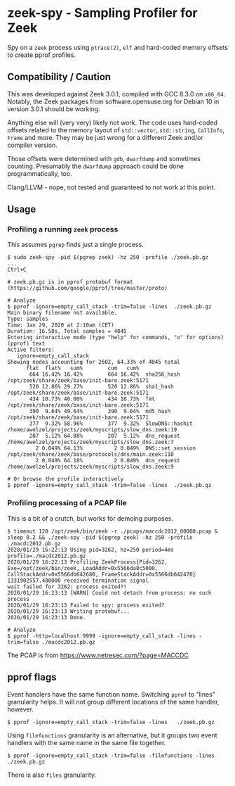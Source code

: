 # zeek-spy - Sampling Profiler for Zeek

Spy on a `zeek` process using `ptrace(2)`, `elf` and hard-coded
memory offsets to create pprof profiles.

## Compatibility / Caution

This was developed against Zeek 3.0.1, compiled with GCC 8.3.0 on `x86_64`.
Notably, the Zeek packages from software.opensuse.org for Debian 10 in
version 3.0.1 should be working.

Anything else will (very very) likely not work. The code uses hard-coded
offsets related to the memory layout of `std::vector`, `std::string`,
`CallInfo`, `Frame` and more. They may be just wrong for a different Zeek
and/or compiler version.

Those offsets were determined with `gdb`, `dwarfdump` and sometimes counting.
Presumably the `dwarfdump` approach could be done programmatically, too.

Clang/LLVM - nope, not tested and guaranteed to not work at this point.


## Usage

### Profiling a running `zeek` process

This assumes `pgrep` finds just a single process.

    $ sudo zeek-spy -pid $(pgrep zeek) -hz 250 -profile ./zeek.pb.gz
    ...
    Ctrl+C
    
    # zeek.pb.gz is in pprof protobuf format (https://github.com/google/pprof/tree/master/proto)

    # Analyze
    $ pprof -ignore=empty_call_stack -trim=false -lines  ./zeek.pb.gz
    Main binary filename not available.
    Type: samples
    Time: Jan 29, 2020 at 2:10am (CET)
    Duration: 16.58s, Total samples = 4045
    Entering interactive mode (type "help" for commands, "o" for options)
    (pprof) text
    Active filters:
       ignore=empty_call_stack
    Showing nodes accounting for 2602, 64.33% of 4045 total
          flat  flat%   sum%        cum   cum%
           664 16.42% 16.42%        664 16.42%  sha256_hash /opt/zeek/share/zeek/base/init-bare.zeek:5171
           520 12.86% 29.27%        520 12.86%  sha1_hash /opt/zeek/share/zeek/base/init-bare.zeek:5171
           434 10.73% 40.00%        434 10.73%  fmt /opt/zeek/share/zeek/base/init-bare.zeek:5171
           390  9.64% 49.64%        390  9.64%  md5_hash /opt/zeek/share/zeek/base/init-bare.zeek:5171
           377  9.32% 58.96%        377  9.32%  SlowDNS::hashit /home/awelzel/projects/zeek/myscripts/slow_dns.zeek:19
           207  5.12% 64.08%        207  5.12%  dns_request /home/awelzel/projects/zeek/myscripts/slow_dns.zeek:7
             2 0.049% 64.13%          2 0.049%  DNS::set_session /opt/zeek/share/zeek/base/protocols/dns/main.zeek:110
             2 0.049% 64.18%          2 0.049%  dns_request /home/awelzel/projects/zeek/myscripts/slow_dns.zeek:9

    # Or browse the profile interactively
    $ pprof -ignore=empty_call_stack -trim=false -lines  ./zeek.pb.gz

### Profiling processing of a PCAP file

This is a bit of a crutch, but works for demoing purposes.

    $ timeout 120 /opt/zeek/bin/zeek -r ./pcaps/maccdc2012_00000.pcap & sleep 0.2 && ./zeek-spy -pid $(pgrep zeek) -hz 250 -profile ./macdc2012.pb.gz
    2020/01/29 16:22:13 Using pid=3262, hz=250 period=4ms profile=./macdc2012.pb.gz
    2020/01/29 16:22:13 Profiling ZeekProcess{Pid=3262, Exe=/opt/zeek/bin/zeek, LoadAddr=0x5566da8c5000, CallStackAddr=0x5566db642680, FrameStackAddr=0x5566db642470}
    1331902557.400000 received termination signal
    wait failed for 3262: process exited?!
    2020/01/29 16:23:13 [WARN] Could not detach from process: no such process
    2020/01/29 16:23:13 Failed to spy: process exited?
    2020/01/29 16:23:13 Writing protobuf...
    2020/01/29 16:23:13 Done.

    # Analyze
    $ pprof -http=localhost:9999 -ignore=empty_call_stack -lines -trim=false ./macdc2012.pb.gz


The PCAP is from https://www.netresec.com/?page=MACCDC


## pprof flags

Event handlers have the same function name. Switching `pprof` to "lines"
granularity helps. It will not group different locations of the same
handler, however.

    $ pprof -ignore=empty_call_stack -trim=false -lines   ./zeek.pb.gz

Using `filefunctions` granularity is an alternative, but it groups two event
handlers with the same name in the same file together.

    $ pprof -ignore=empty_call_stack -trim=false -filefunctions -lines   ./zeek.pb.gz

There is also `files` granularity.
